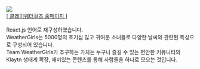 <img src="http://klayweathergirls.mooo.com:8080/images/meta/thumbnail.jpeg" />
<br />
<a href="http://klayweathergirls.mooo.com:8080">[ 클레이웨더걸즈 홈페이지 ]</a>
<br />
<br />
React.js 언어로 재구성하였습니다.<br />
WeatherGirls는 5000명의 호기심 많고 귀여운 소녀들로 다양한 날씨와 관련된 특성으로 구성되어 있습니다.<br />
Team WeatherGirls가 추구하는 가치는 누구나 즐길 수 있는 편안한 커뮤니티와 Klaytn 생태계 확장, 재미있는 콘텐츠를 통해 사람들을 하나로 모으는 것입니다.

